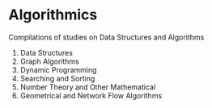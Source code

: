 # Algorithmics

Compilations of studies on Data Structures and Algorithms

1. Data Structures
2. Graph Algorithms
3. Dynamic Programming
4. Searching and Sorting
5. Number Theory and Other Mathematical
6. Geometrical and Network Flow Algorithms
